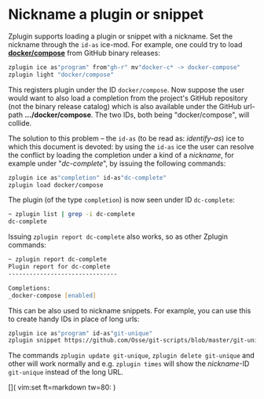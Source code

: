 # Nickname a plugin or snippet

Zplugin supports loading a plugin or snippet with a nickname. Set the nickname
through the `id-as` ice-mod. For example, one could try to load
[**docker/compose**](https://github.com/docker/compose) from GitHub binary
releases:

```zsh
zplugin ice as"program" from"gh-r" mv"docker-c* -> docker-compose"
zplugin light "docker/compose"
```

This registers plugin under the ID `docker/compose`. Now suppose the user would
want to also load a completion from the project's GitHub repository (not the
binary release catalog) which is also available under the GitHub url-path
**…/docker/compose**. The two IDs, both being "docker/compose", will collide.

The solution to this problem – the `id-as` (to be read as: _identify-as_) ice to
which this document is devoted: by using the `id-as` ice the user can resolve
the conflict by loading the completion under a kind of a _nickname_, for example
under "_dc-complete_", by issuing the following commands:

```zsh
zplugin ice as"completion" id-as"dc-complete"
zplugin load docker/compose
```

The plugin (of the type `completion`) is now seen under ID `dc-complete`:

```zsh
~ zplugin list | grep -i dc-complete
dc-complete
```

Issuing `zplugin report dc-complete` also works, so as other Zplugin commands:

```zsh
~ zplugin report dc-complete
Plugin report for dc-complete
-------------------------------

Completions:
_docker-compose [enabled]
```

This can be also used to nickname snippets. For example, you can use this to
create handy IDs in place of long urls:


```zsh
zplugin ice as"program" id-as"git-unique"
zplugin snippet https://github.com/Osse/git-scripts/blob/master/git-unique
```

The commands `zplugin update git-unique`, `zplugin delete git-unique` and other
will work normally and e.g. `zplugin times` will show the _nickname_-ID
`git-unique` instead of the long URL.

[]( vim:set ft=markdown tw=80: )
